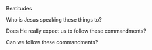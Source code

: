 Beatitudes


Who is Jesus speaking these things to?


Does He really expect us to follow these commandments?


Can we follow these commandments?
